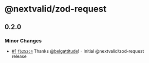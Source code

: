 # @nextvalid/zod-request

## 0.2.0

### Minor Changes

- [#1](https://github.com/belgattitude/nextvalid/pull/1) [`fb252c4`](https://github.com/belgattitude/nextvalid/commit/fb252c4155f145591c2e6e81ae1daa87d12a459b) Thanks [@belgattitude](https://github.com/belgattitude)! - Initial @nextvalid/zod-request release
